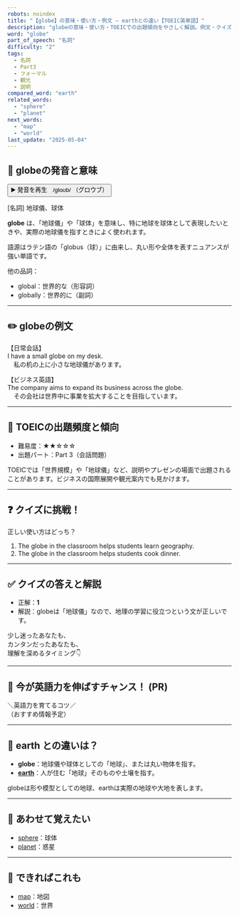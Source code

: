 ```yaml
---
robots: noindex
title: "【globe】の意味・使い方・例文 ― earthとの違い【TOEIC英単語】"
description: "globeの意味・使い方・TOEICでの出題傾向をやさしく解説。例文・クイズ付きでearthとの違いもわかりやすく学べます。"
word: "globe"
part_of_speech: "名詞"
difficulty: "2"
tags:
  - 名詞
  - Part3
  - フォーマル
  - 観光
  - 説明
compared_word: "earth"
related_words:
  - "sphere"
  - "planet"
next_words:
  - "map"
  - "world"
last_update: "2025-05-04"
---
```


## 🔰 globeの発音と意味

<button class="play-audio" onclick="playTTS('globe')">
  <span class="play-audio-main">
    ▶️ 発音を再生　/ɡloʊb/
  </span>
  <span class="play-audio-sub">
    （グロウブ）
  </span>
</button>

[名詞] 地球儀、球体

**globe** は、「地球儀」や「球体」を意味し、特に地球を球体として表現したいときや、実際の地球儀を指すときによく使われます。

語源はラテン語の「globus（球）」に由来し、丸い形や全体を表すニュアンスが強い単語です。

他の品詞：  
- global：世界的な（形容詞）
- globally：世界的に（副詞）

---

## ✏️ globeの例文

【日常会話】  
I have a small globe on my desk.  
　私の机の上に小さな地球儀があります。

【ビジネス英語】  
The company aims to expand its business across the globe.  
　その会社は世界中に事業を拡大することを目指しています。

---

## 🎯 TOEICの出題頻度と傾向

- 難易度：★★☆☆☆
- 出題パート：Part 3（会話問題）

TOEICでは「世界規模」や「地球儀」など、説明やプレゼンの場面で出題されることがあります。ビジネスの国際展開や観光案内でも見かけます。

---

## ❓ クイズに挑戦！

正しい使い方はどっち？

1. The globe in the classroom helps students learn geography.  
2. The globe in the classroom helps students cook dinner.

---

## ✅ クイズの答えと解説

- 正解：**1**
- 解説：globeは「地球儀」なので、地理の学習に役立つという文が正しいです。

少し迷ったあなたも、  
カンタンだったあなたも、  
理解を深めるタイミング👇️

---

## 🚀 今が英語力を伸ばすチャンス！ (PR)

<div class="info-center">
＼英語力を育てるコツ／<br>  
（おすすめ情報予定）
</div>

---

## 🤔  earth との違いは？

- **globe**：地球儀や球体としての「地球」、または丸い物体を指す。
- **[earth](/earth)**：人が住む「地球」そのものや土壌を指す。

globeは形や模型としての地球、earthは実際の地球や大地を表します。

---

## 🧩 あわせて覚えたい

- [sphere](/sphere)：球体
- [planet](/planet)：惑星

---

## 📖 できればこれも

- [map](/map)：地図
- [world](/world)：世界

<!-- cvid: aid07_bid04 -->
